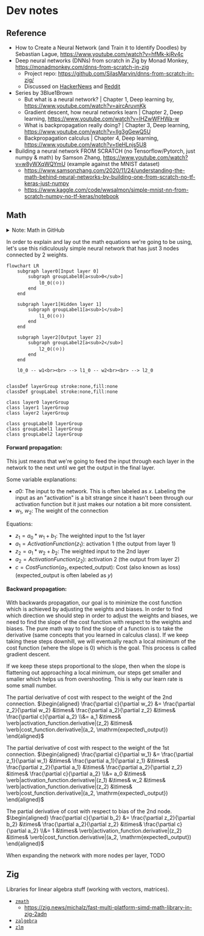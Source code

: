 # Dev notes


## Reference

 - How to Create a Neural Network (and Train it to Identify Doodles) by Sebastian Lague, https://www.youtube.com/watch?v=hfMk-kjRv4c
 - Deep neural networks (DNNs) from scratch in Zig by Monad Monkey, https://monadmonkey.com/dnns-from-scratch-in-zig
    - Project repo: https://github.com/SilasMarvin/dnns-from-scratch-in-zig/
    - Discussed on [HackerNews](https://news.ycombinator.com/item?id=35696776) and [Reddit](https://www.reddit.com/r/Zig/comments/12xz0sf/deep_neural_networks_from_scratch_in_zig/)
 - Series by 3Blue1Brown
    - But what is a neural network? | Chapter 1, Deep learning by, https://www.youtube.com/watch?v=aircAruvnKk
    - Gradient descent, how neural networks learn | Chapter 2, Deep learning, https://www.youtube.com/watch?v=IHZwWFHWa-w
    - What is backpropagation really doing? | Chapter 3, Deep learning, https://www.youtube.com/watch?v=Ilg3gGewQ5U
    - Backpropagation calculus | Chapter 4, Deep learning, https://www.youtube.com/watch?v=tIeHLnjs5U8
 - Building a neural network FROM SCRATCH (no Tensorflow/Pytorch, just numpy & math) by Samson Zhang, https://www.youtube.com/watch?v=w8yWXqWQYmU (example against the MNIST dataset)
    - https://www.samsonzhang.com/2020/11/24/understanding-the-math-behind-neural-networks-by-building-one-from-scratch-no-tf-keras-just-numpy
    - https://www.kaggle.com/code/wwsalmon/simple-mnist-nn-from-scratch-numpy-no-tf-keras/notebook


## Math

<details>
<summary>Note: Math in GitHub</summary>

For my own reference, GitHub uses MathJax to render LaTeX math equations in Markdown
files. If you want to modify some of the equations, you can use this playground,
https://www.mathjax.org/#demo. I am using the delimiter syntax variant ([added in May
2023](https://github.blog/changelog/2023-05-08-new-delimiter-syntax-for-inline-mathematical-expressions/))
where you start the expression with <code>$\`</code> and end it with <code>\`$</code> in
order to avoid syntax conflicts with GitHub markdown.

</details>


In order to explain and lay out the math equations we're going to be using, let's use this
ridiculously simple neural network that has just 3 nodes connected by 2 weights.

```mermaid
flowchart LR
    subgraph layer0[Input layer 0]
        subgraph groupLabel0[a<sub>0</sub>]
            l0_0((ㅇ))
        end
    end

    subgraph layer1[Hidden layer 1]
        subgraph groupLabel1[a<sub>1</sub>]
            l1_0((ㅇ))
        end
    end

    subgraph layer2[Output layer 2]
        subgraph groupLabel2[a<sub>2</sub>]
            l2_0((ㅇ))
        end
    end

    l0_0 -- w1<br><br> --> l1_0 -- w2<br><br> --> l2_0


classDef layerGroup stroke:none,fill:none
classDef groupLabel stroke:none,fill:none

class layer0 layerGroup
class layer1 layerGroup
class layer2 layerGroup

class groupLabel0 layerGroup
class groupLabel1 layerGroup
class groupLabel2 layerGroup
```

#### Forward propagation:

This just means that we're going to feed the input through each layer in the network to
the next until we get the output in the final layer.

Some variable explanations:

 - $`a0`$: The input to the network. This is often labeled as $`x`$. Labeling the input as an "activation" is a bit strange since it hasn't been through our activation function but it just makes our notation a bit more consistent.
 - $`w_1`$, $`w_2`$: The weight of the connection

Equations:

 - $`z_1 = a_0*w_1 + b_1`$: The weighted input to the 1st layer
 - $`a_1 = ActivationFunction(z_1)`$: activation 1 (the output from layer 1)
 - $`z_2 = a_1*w_2 + b_2`$: The weighted input to the 2nd layer
 - $`a_2 = ActivationFunction(z_2)`$: activation 2 (the output from layer 2)
 - $`c = CostFunction(a_2, \mathrm{expected\_output})`$: Cost (also known as loss) ($`\mathrm{expected\_output}`$ is often labeled as $`y`$)


#### Backward propagation:

With backwards propagation, our goal is to minimize the cost function which is achieved
by adjusting the weights and biases. In order to find which direction we should step in
order to adjust the weights and biases, we need to find the slope of the cost function
with respect to the weights and biases. The pure math way to find the slope of a
function is to take the derivative (same concepts that you learned in calculus class).
If we keep taking these steps downhill, we will eventually reach a local minimum of the cost
function (where the slope is 0) which is the goal. This process is called gradient descent.

If we keep these steps proportional to the slope, then when the slope is flattening out
approaching a local minimum, our steps get smaller and smaller which helps us from
overshooting. This is why our learn rate is some small number.

The partial derivative of cost with respect to the weight of the 2nd connection.
$`\begin{aligned}
\frac{\partial c}{\partial w_2} &= \frac{\partial z_2}{\partial w_2} &\times& \frac{\partial a_2}{\partial z_2} &\times& \frac{\partial c}{\partial a_2}
\\&= a_1 &\times& \verb|activation_function.derivative|(z_2) &\times& \verb|cost_function.derivative|(a_2, \mathrm{expected\_output})
\end{aligned}`$

The partial derivative of cost with respect to the weight of the 1st connection.
$`\begin{aligned}
\frac{\partial c}{\partial w_1} &= \frac{\partial z_1}{\partial w_1} &\times& \frac{\partial a_1}{\partial z_1} &\times& \frac{\partial z_2}{\partial a_1} &\times& \frac{\partial a_2}{\partial z_2} &\times& \frac{\partial c}{\partial a_2}
\\&= a_0 &\times& \verb|activation_function.derivative|(z_1) &\times& w_2 &\times& \verb|activation_function.derivative|(z_2)  &\times& \verb|cost_function.derivative|(a_2, \mathrm{expected\_output})
\end{aligned}`$

The partial derivative of cost with respect to bias of the 2nd node.
$`\begin{aligned}
\frac{\partial c}{\partial b_2} &= \frac{\partial z_2}{\partial b_2} &\times& \frac{\partial a_2}{\partial z_2} &\times& \frac{\partial c}{\partial a_2}
\\&= 1 &\times& \verb|activation_function.derivative|(z_2) &\times& \verb|cost_function.derivative|(a_2, \mathrm{expected\_output})
\end{aligned}`$

When expanding the network with more nodes per layer, TODO


## Zig

Libraries for linear algebra stuff (working with vectors, matrices).

 - [`zmath`](https://github.com/michal-z/zig-gamedev/tree/main/libs/zmath)
    - https://zig.news/michalz/fast-multi-platform-simd-math-library-in-zig-2adn
 - [`zalgebra`](https://github.com/kooparse/zalgebra)
 - [`zlm`](https://github.com/ziglibs/zlm)
